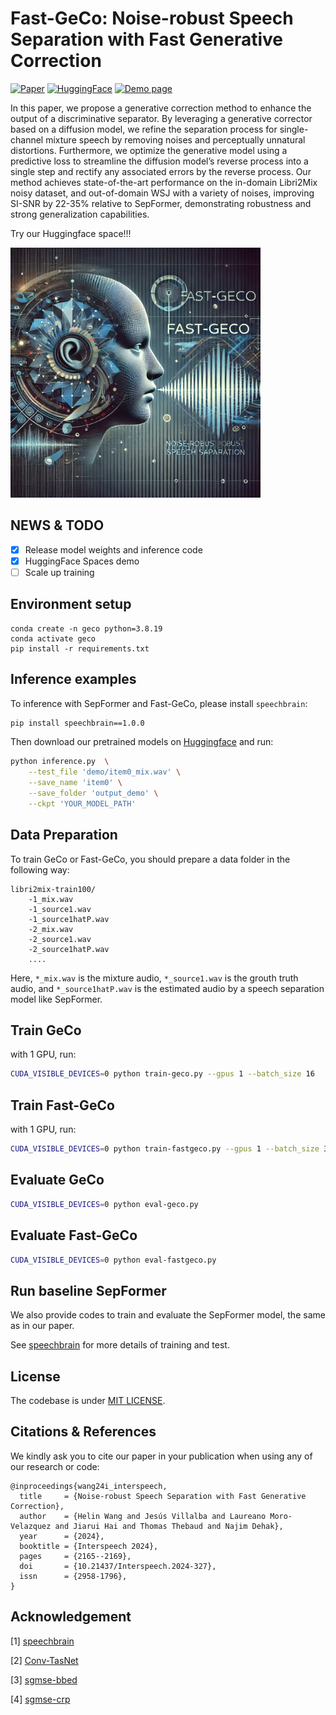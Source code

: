 # Fast-GeCo: Noise-robust Speech Separation with Fast Generative Correction
[![Paper](https://img.shields.io/badge/arXiv-2406.07461-brightgreen.svg?style=flat-square)](https://arxiv.org/pdf/2406.07461.pdf)  [![HuggingFace](https://img.shields.io/badge/%F0%9F%A4%97%20Hugging%20Face-Spaces-blue)](https://huggingface.co/spaces/OpenSound/Fast-GeCo) [![Demo page](https://img.shields.io/badge/Audio_Samples-blue?logo=Github&style=flat-square)](https://fastgeco.github.io/Fast-GeCo/)

In this paper, we propose a generative correction method to enhance the output of a discriminative separator. By leveraging a generative corrector based on a diffusion model, we refine the separation process for single-channel mixture speech by removing noises and perceptually unnatural distortions. Furthermore, we optimize the generative model using a predictive loss to streamline the diffusion model’s reverse process into a single step and rectify any associated errors by the reverse process. Our method achieves state-of-the-art performance on the in-domain Libri2Mix noisy dataset, and out-of-domain WSJ with a variety of noises, improving SI-SNR by 22-35% relative to SepFormer, demonstrating robustness and strong generalization capabilities.

Try our Huggingface space!!!

<img src="geco.webp" alt="Fast-GeCo Image" width="400"/>


## NEWS & TODO
- [x] Release model weights and inference code
- [x] HuggingFace Spaces demo
- [ ] Scale up training

## Environment setup

```
conda create -n geco python=3.8.19
conda activate geco
pip install -r requirements.txt
```

## Inference examples

To inference with SepFormer and Fast-GeCo, please install `speechbrain`:

```bash
pip install speechbrain==1.0.0
```

Then download our pretrained models on [Huggingface](https://huggingface.co/westbrook/Fast-GeCo/) and run:

```bash
python inference.py  \
    --test_file 'demo/item0_mix.wav' \
    --save_name 'item0' \
    --save_folder 'output_demo' \
    --ckpt 'YOUR_MODEL_PATH'
```


## Data Preparation

To train GeCo or Fast-GeCo, you should prepare a data folder in the following way:

```
libri2mix-train100/
    -1_mix.wav
    -1_source1.wav
    -1_source1hatP.wav
    -2_mix.wav
    -2_source1.wav
    -2_source1hatP.wav
    ....
```

Here,  `*_mix.wav` is the mixture audio, `*_source1.wav` is the grouth truth audio, and `*_source1hatP.wav` is the estimated audio by a speech separation model like SepFormer.


## Train GeCo
with 1 GPU, run:

```bash
CUDA_VISIBLE_DEVICES=0 python train-geco.py --gpus 1 --batch_size 16
```

## Train Fast-GeCo
with 1 GPU, run:

```bash
CUDA_VISIBLE_DEVICES=0 python train-fastgeco.py --gpus 1 --batch_size 32
```

## Evaluate GeCo

```bash
CUDA_VISIBLE_DEVICES=0 python eval-geco.py
```


## Evaluate Fast-GeCo

```bash
CUDA_VISIBLE_DEVICES=0 python eval-fastgeco.py
```


## Run baseline SepFormer

We also provide codes to train and evaluate the SepFormer model, the same as in our paper.

See [speechbrain](https://github.com/speechbrain) for more details of training and test.

## License
The codebase is under [MIT LICENSE](./LICENSE). 

## Citations & References
We kindly ask you to cite our paper in your publication when using any of our research or code:

```
@inproceedings{wang24i_interspeech,
  title     = {Noise-robust Speech Separation with Fast Generative Correction},
  author    = {Helin Wang and Jesús Villalba and Laureano Moro-Velazquez and Jiarui Hai and Thomas Thebaud and Najim Dehak},
  year      = {2024},
  booktitle = {Interspeech 2024},
  pages     = {2165--2169},
  doi       = {10.21437/Interspeech.2024-327},
  issn      = {2958-1796},
}
```


## Acknowledgement

[1] [speechbrain](https://github.com/speechbrain)

[2] [Conv-TasNet](https://github.com/JusperLee/Conv-TasNet)

[3] [sgmse-bbed](https://github.com/sp-uhh/sgmse-bbed)

[4] [sgmse-crp](https://github.com/sp-uhh/sgmse_crp)
